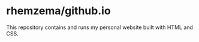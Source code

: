 # <a> rhemzema/github.io <a>

This repository contains and runs my personal website built with HTML and CSS. 
